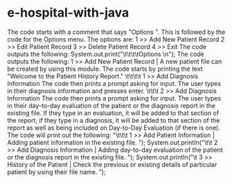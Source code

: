 # e-hospital-with-java
The code starts with a comment that says "Options ".  This is followed by the code for the Options menu.  The options are: 1 >> Add New Patient Record 2 >> Edit Patient Record 3 >> Delete Patient Record 4 >> Exit  The code outputs the following: System.out.print("\t\t\t\tOptions \n"); The code outputs the following: 1 >> Add New Patient Record | A new patient file can be created by using this module.  The code starts by printing the text "Welcome to the Patient History Report."  \t\t\t\t 1 >> Add Diagnosis Information The code then prints a prompt asking for input.  The user types in their diagnosis information and presses enter.  \t\t\t 2 >> Add Diagnosis Information The code then prints a prompt asking for input.  The user types in their day-to-day evaluation of the patient or the diagnosis report in the existing file.  If they type in an evaluation, it will be added to that section of the report; if they type in a diagnosis, it will be added to that section of the report as well as being included on Day-to-Day Evaluation (if there is one).  The code will print out the following: "\t\t\t 1 >> Add Patient Information | Adding patient information in the existing file.  "); System.out.println("\t\t 2 >> Add Diagnosis Information | Adding day-to-day evaluation of the patient or the diagnosis report in the existing file.  "); System.out.println("\t 3 >> History of the Patient | Check the previous or existing details of particular patient by using their file name.  ");
